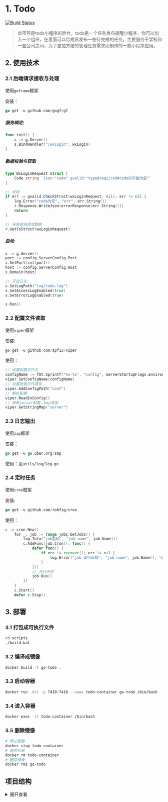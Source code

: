 # 1. Todo
[![Build Status](https://travis-ci.org/pibigstar/go-todo.svg?branch=master)](https://travis-ci.org/pibigstar/go-todo)

> 此项目是todo小程序的后台，todo是一个任务发布提醒小程序，你可以加入一个组织，在里面可以给成员发布一些待完成的任务，主要服务于学校和一些公司之间，为了更加方便的管理任务需求而制作的一款小程序应用。

## 2. 使用技术

### 2.1 后端请求接收与处理
使用`goframe`框架

安装：
```go
go get -u github.com/gogf/gf
```

##### 服务绑定:
```go
func init() {
	s := g.Server()
	s.BindHandler("/wxLogin", wxLogin)
}
```
##### 数据校验与获取
```go
type WxLoginRequest struct {
	Code string `json:"code" gvalid:"type@required#code码不能为空"`
}

// 校验
if err := gvalid.CheckStruct(wxLoginRequest, nil); err != nil {
    log.Error("code为空", "err", err.String())
    r.Response.WriteJson(errorResponse(err.String()))
    return
}

// 获取前端请求数据
r.GetToStruct(wxLoginRequest)
```

##### 启动
```go
s := g.Server()
port := config.ServerConfig.Port
s.SetPort(int(port))
host := config.ServerConfig.Host
s.Domain(host)

// 开启日志
s.SetLogPath("log/todo.log")
s.SetAccessLogEnabled(true)
s.SetErrorLogEnabled(true)

s.Run()

```

### 2.2 配置文件读取
使用`viper`框架 

安装:
```go
go get -u github.com/spf13/viper
```
使用：
```go
// 设置配置文件名
configName := fmt.Sprintf("%s-%s", "config", ServerStartupFlags.Environment)
viper.SetConfigName(configName)
// 设置配置文件路径
viper.AddConfigPath("conf")
// 解析配置
viper.ReadInConfig()
// 获取server配置，map类型
viper.GetStringMap("server")
```

### 2.3 日志输出
使用`zap`框架

安装：
```go
go get -u go.uber.org/zap
```
使用：见`utils/log/log.go`


### 2.4 定时任务
使用`cron`框架

安装:
```go
go get -u github.com/robfig/cron
```
使用：
```go
c := cron.New()
	for _, job := range jobs.GetJobs() {
		log.Info("job启动", "job name", job.Name())
		c.AddFunc(job.Cron(), func() {
			defer func() {
				if err := recover(); err != nil {
					log.Error("job 运行出错", "job name", job.Name(), "error", err)
				}
			}()
			// 执行任务
			job.Run()
		})
	}
	c.Start()
	defer c.Stop()
```
## 3. 部署

### 3.1 打包成可执行文件
```bash
cd scripts
./build.bat
```

### 3.2 编译成镜像
```bash
docker build -t go-todo .
```
### 3.3 启动容器
```bash
docker run -dit -p 7410:7410 --name todo-container go-todo /bin/bash
```

### 3.4 进入容器
```bash
docker exec -it todo-container /bin/bash
```

### 3.5 删除镜像
```bash
# 停止容器
docker stop todo-container
# 删除容器
docker rm todo-container
# 删除镜像
docker rmi go-todo
```

## 项目结构
<details>
<summary>展开查看</summary>
<pre><code>.
├─conf
├─config
├─constant
├─controller
├─cron
│  └─jobs
├─https
├─log
│  └─todo.log
│      └─access
├─middleware
├─models
│  └─db
├─scritps
├─test
│  ├─config
│  ├─model
│  └─utils
├─utils
│  └─logger
└─vendor
</pre></code>
</details>

